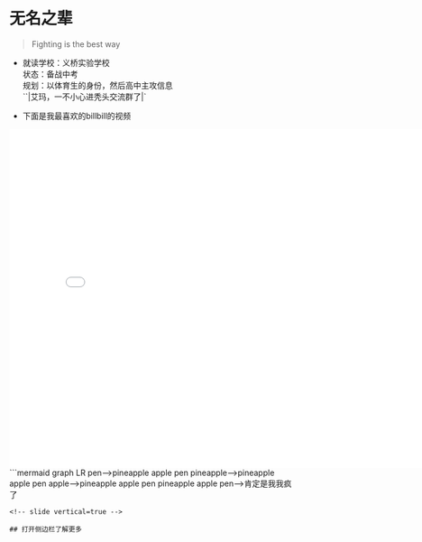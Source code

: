 # 无名之辈
> Fighting is the best way 
<!-- slide -->
* 就读学校：义桥实验学校
</br>状态：备战中考
</br> 规划：以体育生的身份，然后高中主攻信息
</br> ``|艾玛，一不小心进秃头交流群了|`
<!-- slide -->
+ 下面是我最喜欢的billbill的视频
<!-- slide vertical=true -->
<iframe 
    width="800" 
    height="600" 
    src="//player.bilibili.com/player.html?aid=53437058&bvid=BV1q4411L7cW&cid=93489702&page=1"
    scrolling="no" 
    border="0" 
    frameborder="no" 
    framespacing="0" 
    allowfullscreen="false"> 
    </iframe>
<!-- slide -->
```mermaid
graph LR
pen-->pineapple apple pen
pineapple-->pineapple apple pen
apple-->pineapple apple pen
pineapple apple pen-->肯定是我我疯了

```
<!-- slide vertical=true -->

## 打开侧边栏了解更多

